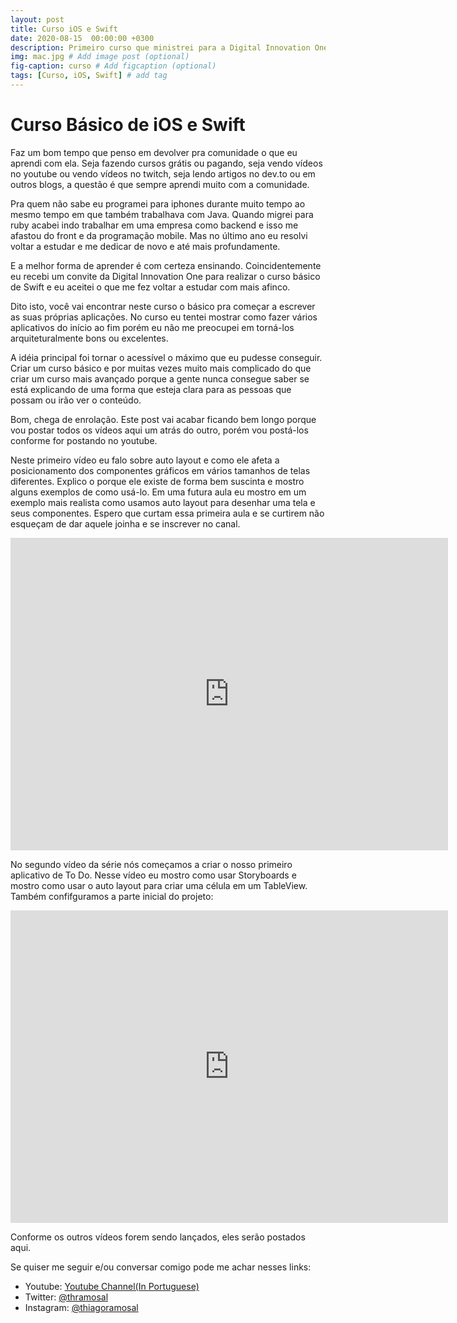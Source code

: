 ```yaml
---
layout: post
title: Curso iOS e Swift
date: 2020-08-15  00:00:00 +0300
description: Primeiro curso que ministrei para a Digital Innovation One. # Add post description (optional)
img: mac.jpg # Add image post (optional)
fig-caption: curso # Add figcaption (optional)
tags: [Curso, iOS, Swift] # add tag
---
```


# Curso Básico de iOS e Swift

Faz um bom tempo que penso em devolver pra comunidade o que eu aprendi com ela. Seja fazendo cursos grátis ou pagando, seja vendo vídeos no youtube ou vendo vídeos no twitch, seja lendo artigos no dev.to ou em outros blogs, a questão é que sempre aprendi muito com a comunidade.

Pra quem não sabe eu programei para iphones durante muito tempo ao mesmo tempo em que também trabalhava com Java. Quando migrei para ruby acabei indo trabalhar em uma empresa como backend e isso me afastou do front e da programação mobile. Mas no último ano eu resolvi voltar a estudar e me dedicar de novo e até mais profundamente.

E a melhor forma de aprender é com certeza ensinando. Coincidentemente eu recebi um convite da Digital Innovation One para realizar o curso básico de Swift e eu aceitei o que me fez voltar a estudar com mais afinco.

Dito isto, você vai encontrar neste curso o básico pra começar a escrever as suas próprias aplicações. No curso eu tentei mostrar como fazer vários aplicativos do início ao fim porém eu não me preocupei em torná-los arquiteturalmente bons ou excelentes.

A idéia principal foi tornar o acessível o máximo que eu pudesse conseguir. Criar um curso básico e por muitas vezes muito mais complicado do que criar um curso mais avançado porque a gente nunca consegue saber se está explicando de uma forma que esteja clara para as pessoas que possam ou irão ver o conteúdo.

Bom, chega de enrolação. Este post vai acabar ficando bem longo porque vou postar todos os vídeos aqui um atrás do outro, porém vou postá-los conforme for postando no youtube.

Neste primeiro vídeo eu falo sobre auto layout e como ele afeta a posicionamento dos componentes gráficos em vários tamanhos de telas diferentes. Explico o porque ele existe de forma bem suscinta e mostro alguns exemplos de como usá-lo. Em uma futura aula eu mostro em um exemplo mais realista como usamos auto layout para desenhar uma tela e seus componentes. Espero que curtam essa primeira aula e se curtirem não esqueçam de dar aquele joinha e se inscrever no canal.

<center><iframe width="700" height="500" src="https://www.youtube.com/embed/-VGmS9GXtqw" frameborder="0" allow="accelerometer; autoplay; encrypted-media; gyroscope; picture-in-picture" allowfullscreen></iframe></center>

No segundo vídeo da série nós começamos a criar o nosso primeiro aplicativo de To Do. Nesse vídeo eu mostro como usar Storyboards e mostro como usar o auto layout para criar uma célula em um TableView. Também confifguramos a parte inicial do projeto:

<center><iframe width="700" height="500" src="https://www.youtube.com/embed/5Z7TXUCbLaY" frameborder="0" allow="accelerometer; autoplay; encrypted-media; gyroscope; picture-in-picture" allowfullscreen></iframe></center>

Conforme os outros vídeos forem sendo lançados, eles serão postados aqui.

Se quiser me seguir e/ou conversar comigo pode me achar nesses links:

* Youtube: [Youtube Channel(In Portuguese)](https://www.youtube.com/thiagoramosal)
* Twitter: [@thramosal](https://twitter.com/thramosal)
* Instagram: [@thiagoramosal](https://instagram.com/thiagoramosal)
